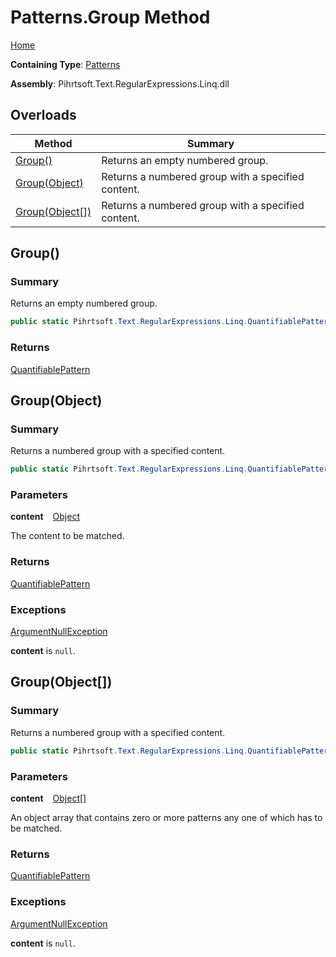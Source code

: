 # Patterns\.Group Method

[Home](../../../../../../README.md)

**Containing Type**: [Patterns](../README.md)

**Assembly**: Pihrtsoft\.Text\.RegularExpressions\.Linq\.dll

## Overloads

| Method | Summary |
| ------ | ------- |
| [Group()](#Pihrtsoft_Text_RegularExpressions_Linq_Patterns_Group) | Returns an empty numbered group\. |
| [Group(Object)](#Pihrtsoft_Text_RegularExpressions_Linq_Patterns_Group_System_Object_) | Returns a numbered group with a specified content\. |
| [Group(Object\[\])](#Pihrtsoft_Text_RegularExpressions_Linq_Patterns_Group_System_Object___) | Returns a numbered group with a specified content\. |

## Group\(\) <a name="Pihrtsoft_Text_RegularExpressions_Linq_Patterns_Group"></a>

### Summary

Returns an empty numbered group\.

```csharp
public static Pihrtsoft.Text.RegularExpressions.Linq.QuantifiablePattern Group()
```

### Returns

[QuantifiablePattern](../../QuantifiablePattern/README.md)

## Group\(Object\) <a name="Pihrtsoft_Text_RegularExpressions_Linq_Patterns_Group_System_Object_"></a>

### Summary

Returns a numbered group with a specified content\.

```csharp
public static Pihrtsoft.Text.RegularExpressions.Linq.QuantifiablePattern Group(object content)
```

### Parameters

**content** &ensp; [Object](https://docs.microsoft.com/en-us/dotnet/api/system.object)

The content to be matched\.

### Returns

[QuantifiablePattern](../../QuantifiablePattern/README.md)

### Exceptions

[ArgumentNullException](https://docs.microsoft.com/en-us/dotnet/api/system.argumentnullexception)

**content** is `null`\.

## Group\(Object\[\]\) <a name="Pihrtsoft_Text_RegularExpressions_Linq_Patterns_Group_System_Object___"></a>

### Summary

Returns a numbered group with a specified content\.

```csharp
public static Pihrtsoft.Text.RegularExpressions.Linq.QuantifiablePattern Group(params object[] content)
```

### Parameters

**content** &ensp; [Object](https://docs.microsoft.com/en-us/dotnet/api/system.object)\[\]

An object array that contains zero or more patterns any one of which has to be matched\.

### Returns

[QuantifiablePattern](../../QuantifiablePattern/README.md)

### Exceptions

[ArgumentNullException](https://docs.microsoft.com/en-us/dotnet/api/system.argumentnullexception)

**content** is `null`\.

